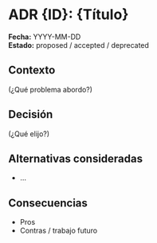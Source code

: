# ADR {ID}: {Título}

**Fecha:** YYYY-MM-DD  
**Estado:** proposed / accepted / deprecated

## Contexto
(¿Qué problema abordo?)

## Decisión
(¿Qué elijo?)

## Alternativas consideradas
- …

## Consecuencias
- Pros  
- Contras / trabajo futuro
